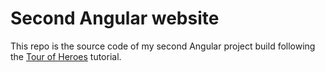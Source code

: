 # Second Angular website

This repo is the source code of my second Angular project build following the [Tour of Heroes](https://angular.io/tutorial) tutorial.
